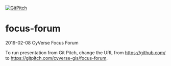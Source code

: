 [![GitPitch](https://gitpitch.com/assets/badge.svg)](https://gitpitch.com/cyverse-gis/uav-webinar/master) 
# focus-forum
2019-02-08 CyVerse Focus Forum

To run presentation from Git Pitch, change the URL from https://github.com/ to https://gitpitch.com/cyverse-gis/focus-forum.
